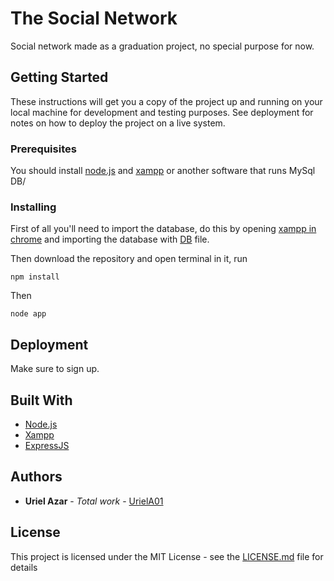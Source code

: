 # The Social Network

Social network made as a graduation project, no special purpose for now.

## Getting Started

These instructions will get you a copy of the project up and running on your local machine for development and testing purposes. See deployment for notes on how to deploy the project on a live system.

### Prerequisites

You should install [node.js](https://nodejs.org) and [xampp](https://www.apachefriends.org/index.html) or another software that runs MySql DB/

### Installing

First of all you'll need to import the database, do this by opening [xampp in chrome](localhost/phpmyadmin) and importing the database with [DB](DB.sql) file.

Then download the repository and open terminal in it, run
```
npm install
```

Then
```
node app
```

## Deployment

Make sure to sign up.

## Built With

* [Node.js](https://nodejs.org)
* [Xampp](https://www.apachefriends.org/index.html)
* [ExpressJS](https://expressjs.com/)

## Authors

* **Uriel Azar** - *Total work* - [UrielA01](https://github.com/UrielA01)

## License

This project is licensed under the MIT License - see the [LICENSE.md](LICENSE.md) file for details
